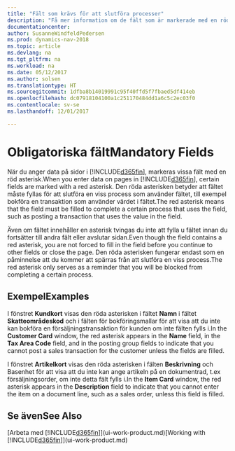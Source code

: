 ```yaml
---
title: "Fält som krävs för att slutföra processer"
description: "Få mer information om de fält som är markerade med en röd asterisk som anger att de är obligatoriska och måste fyllas i för att slutföra en process."
documentationcenter: 
author: SusanneWindfeldPedersen
ms.prod: dynamics-nav-2018
ms.topic: article
ms.devlang: na
ms.tgt_pltfrm: na
ms.workload: na
ms.date: 05/12/2017
ms.author: solsen
ms.translationtype: HT
ms.sourcegitcommit: 1dfba8b14019991c95f40ffd5f7fbaed5df414eb
ms.openlocfilehash: dc07918104100a1c251170484dd1a6c5c2ec03f0
ms.contentlocale: sv-se
ms.lasthandoff: 12/01/2017

---
```

# <a name="mandatory-fields"></a><span data-ttu-id="ab3c2-103">Obligatoriska fält</span><span class="sxs-lookup"><span data-stu-id="ab3c2-103">Mandatory Fields</span></span>
<span data-ttu-id="ab3c2-104">När du anger data på sidor i [!INCLUDE[d365fin](includes/d365fin_md.md)], markeras vissa fält med en röd asterisk.</span><span class="sxs-lookup"><span data-stu-id="ab3c2-104">When you enter data on pages in [!INCLUDE[d365fin](includes/d365fin_md.md)], certain fields are marked with a red asterisk.</span></span> <span data-ttu-id="ab3c2-105">Den röda asterisken betyder att fältet måste fyllas för att slutföra en viss process som använder fältet, till exempel bokföra en transaktion som använder värdet i fältet.</span><span class="sxs-lookup"><span data-stu-id="ab3c2-105">The red asterisk means that the field must be filled to complete a certain process that uses the field, such as posting a transaction that uses the value in the field.</span></span>

<span data-ttu-id="ab3c2-106">Även om fältet innehåller en asterisk tvingas du inte att fylla u fältet innan du fortsätter till andra fält eller avslutar sidan.</span><span class="sxs-lookup"><span data-stu-id="ab3c2-106">Even though the field contains a red asterisk, you are not forced to fill in the field before you continue to other fields or close the page.</span></span> <span data-ttu-id="ab3c2-107">Den röda asterisken fungerar endast som en påminnelse att du kommer att spärras från att slutföra en viss process.</span><span class="sxs-lookup"><span data-stu-id="ab3c2-107">The red asterisk only serves as a reminder that you will be blocked from completing a certain process.</span></span>

## <a name="examples"></a><span data-ttu-id="ab3c2-108">Exempel</span><span class="sxs-lookup"><span data-stu-id="ab3c2-108">Examples</span></span>
<span data-ttu-id="ab3c2-109">I fönstret **Kundkort** visas den röda asterisken i fältet **Namn** i fältet **Skatteområdeskod** och i fälten för bokföringsmallar för att visa att du inte kan bokföra en försäljningstransaktion för kunden om inte fälten fylls i.</span><span class="sxs-lookup"><span data-stu-id="ab3c2-109">In the **Customer Card** window, the red asterisk appears in the **Name** field, in the **Tax Area Code** field, and in the posting group fields to indicate that you cannot post a sales transaction for the customer unless the fields are filled.</span></span>

<span data-ttu-id="ab3c2-110">I fönstret **Artikelkort** visas den röda asterisken i fälten **Beskrivning** och Basenhet för att visa att du inte kan ange artikeln på en dokumentrad, t.ex försäljningsorder, om inte detta fält fylls i.</span><span class="sxs-lookup"><span data-stu-id="ab3c2-110">In the **Item Card** window, the red asterisk appears in the **Description** field to indicate that you cannot enter the item on a document line, such as a sales order, unless this field is filled.</span></span>

## <a name="see-also"></a><span data-ttu-id="ab3c2-111">Se även</span><span class="sxs-lookup"><span data-stu-id="ab3c2-111">See Also</span></span>
<span data-ttu-id="ab3c2-112">[Arbeta med [!INCLUDE[d365fin](includes/d365fin_md.md)]](ui-work-product.md)</span><span class="sxs-lookup"><span data-stu-id="ab3c2-112">[Working with [!INCLUDE[d365fin](includes/d365fin_md.md)]](ui-work-product.md)</span></span>


